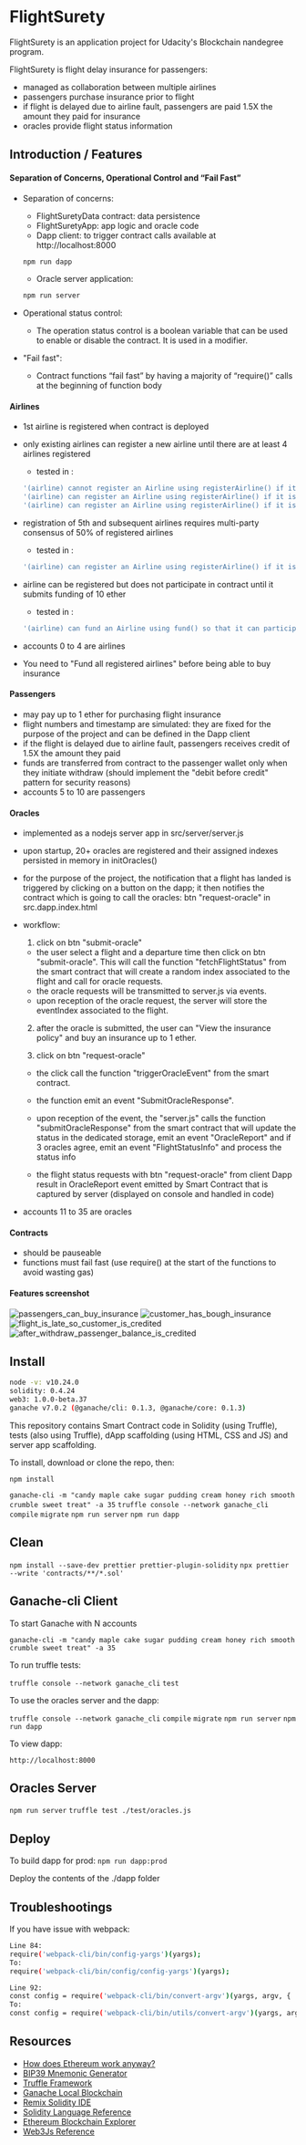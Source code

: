# FlightSurety

FlightSurety is an application project for Udacity's Blockchain nandegree program.

FlightSurety is flight delay insurance for passengers:

- managed as collaboration between multiple airlines
- passengers purchase insurance prior to flight
- if flight is delayed due to airline fault, passengers are paid 1.5X the amount they paid for insurance
- oracles provide flight status information

## Introduction / Features

#### Separation of Concerns, Operational Control and “Fail Fast”

- Separation of concerns:

  - FlightSuretyData contract: data persistence
  - FlightSuretyApp: app logic and oracle code
  - Dapp client: to trigger contract calls available at http://localhost:8000

  ```bash
  npm run dapp
  ```

  - Oracle server application:

  ```bash
  npm run server
  ```

- Operational status control:

  - The operation status control is a boolean variable that can be used to enable or disable the contract. It is used in a modifier.

- "Fail fast":
  - Contract functions “fail fast” by having a majority of “require()” calls at the beginning of function body

#### Airlines

- 1st airline is registered when contract is deployed
- only existing airlines can register a new airline until there are at least 4 airlines registered
  - tested in :
  ```bash
  '(airline) cannot register an Airline using registerAirline() if it is not registered'
  '(airline) can register an Airline using registerAirline() if it is registered but not funded'
  '(airline) can register an Airline using registerAirline() if it is registered and funded'
  ```
- registration of 5th and subsequent airlines requires multi-party consensus of 50% of registered airlines
  - tested in :
  ```bash
  '(airline) can register an Airline using registerAirline() if it is registered and funded using multisig once there are more than 4 airlines'
  ```
- airline can be registered but does not participate in contract until it submits funding of 10 ether
  - tested in :
  ```bash
  '(airline) can fund an Airline using fund() so that it can participate in the contract'
  ```
- accounts 0 to 4 are airlines

- You need to "Fund all registered airlines" before being able to buy insurance

#### Passengers

- may pay up to 1 ether for purchasing flight insurance
- flight numbers and timestamp are simulated: they are fixed for the purpose of the project and can be defined in the Dapp client
- if the flight is delayed due to airline fault, passengers receives credit of 1.5X the amount they paid
- funds are transferred from contract to the passenger wallet only when they initiate withdraw (should implement the "debit before credit" pattern for security reasons)
- accounts 5 to 10 are passengers

#### Oracles

- implemented as a nodejs server app in src/server/server.js
- upon startup, 20+ oracles are registered and their assigned indexes persisted in memory in initOracles()
- for the purpose of the project, the notification that a flight has landed is triggered by clicking on a button on the dapp; it then notifies the contract which is going to call the oracles: btn "request-oracle" in src.dapp.index.html
- workflow:

  1. click on btn "submit-oracle"

  - the user select a flight and a departure time then click on btn "submit-oracle". This will call the function "fetchFlightStatus" from the smart contract that will create a random index associated to the flight and call for oracle requests.
  - the oracle requests will be transmitted to server.js via events.
  - upon reception of the oracle request, the server will store the eventIndex associated to the flight.

  2. after the oracle is submitted, the user can "View the insurance policy" and buy an insurance up to 1 ether.

  3. click on btn "request-oracle"

  - the click call the function "triggerOracleEvent" from the smart contract.
  - the function emit an event "SubmitOracleResponse".
  - upon reception of the event, the "server.js" calls the function "submitOracleResponse" from the smart contract that will update the status in the dedicated storage, emit an event "OracleReport" and if 3 oracles agree, emit an event "FlightStatusInfo" and process the status info

  - the flight status requests with btn "request-oracle" from client Dapp result in OracleReport event emitted by Smart Contract that is captured by server (displayed on console and handled in code)

- accounts 11 to 35 are oracles

#### Contracts

- should be pauseable
- functions must fail fast (use require() at the start of the functions to avoid wasting gas)

#### Features screenshot

![passengers_can_buy_insurance](resources/passengers_can_buy_insurance.PNG)
![customer_has_bough_insurance](resources/customer_has_bough_insurance.PNG)
![flight_is_late_so_customer_is_credited](resources/flight_is_late_so_customer_is_credited.PNG)
![after_withdraw_passenger_balance_is_credited](resources/after_withdraw_passenger_balance_is_credited.PNG)

## Install

```bash
node -v: v10.24.0
solidity: 0.4.24
web3: 1.0.0-beta.37
ganache v7.0.2 (@ganache/cli: 0.1.3, @ganache/core: 0.1.3)
```

This repository contains Smart Contract code in Solidity (using Truffle), tests (also using Truffle), dApp scaffolding (using HTML, CSS and JS) and server app scaffolding.

To install, download or clone the repo, then:

`npm install`

`ganache-cli -m "candy maple cake sugar pudding cream honey rich smooth crumble sweet treat" -a 35`
`truffle console --network ganache_cli`
`compile`
`migrate`
`npm run server`
`npm run dapp`

## Clean

`npm install --save-dev prettier prettier-plugin-solidity`
`npx prettier --write 'contracts/**/*.sol'`

## Ganache-cli Client

To start Ganache with N accounts

`ganache-cli -m "candy maple cake sugar pudding cream honey rich smooth crumble sweet treat" -a 35`

To run truffle tests:

`truffle console --network ganache_cli`
`test`

To use the oracles server and the dapp:

`truffle console --network ganache_cli`
`compile`
`migrate`
`npm run server`
`npm run dapp`

To view dapp:

`http://localhost:8000`

## Oracles Server

`npm run server`
`truffle test ./test/oracles.js`

## Deploy

To build dapp for prod:
`npm run dapp:prod`

Deploy the contents of the ./dapp folder

## Troubleshootings

If you have issue with webpack:

```bash
Line 84:
require('webpack-cli/bin/config-yargs')(yargs);
To:
require('webpack-cli/bin/config/config-yargs')(yargs);

Line 92:
const config = require('webpack-cli/bin/convert-argv')(yargs, argv, {
To:
const config = require('webpack-cli/bin/utils/convert-argv')(yargs, argv, {
```

## Resources

- [How does Ethereum work anyway?](https://medium.com/@preethikasireddy/how-does-ethereum-work-anyway-22d1df506369)
- [BIP39 Mnemonic Generator](https://iancoleman.io/bip39/)
- [Truffle Framework](http://truffleframework.com/)
- [Ganache Local Blockchain](http://truffleframework.com/ganache/)
- [Remix Solidity IDE](https://remix.ethereum.org/)
- [Solidity Language Reference](http://solidity.readthedocs.io/en/v0.4.24/)
- [Ethereum Blockchain Explorer](https://etherscan.io/)
- [Web3Js Reference](https://github.com/ethereum/wiki/wiki/JavaScript-API)
